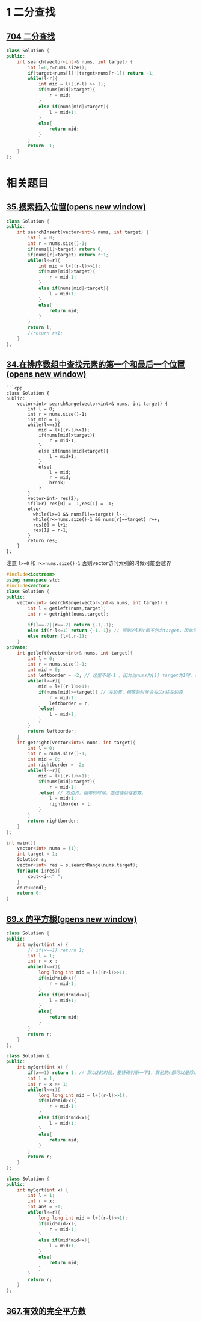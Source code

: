 # 1 二分查找

## [704 二分查找](https://leetcode.cn/problems/binary-search/description/)

```cpp
class Solution {
public:
    int search(vector<int>& nums, int target) {
        int l=0,r=nums.size();
        if(target<nums[l]||target>nums[r-1]) return -1;
        while(l<r){
            int mid = l+((r-l) >> 1);
            if(nums[mid]>target){
                r = mid;
            }
            else if(nums[mid]<target){
                l = mid+1;
            }
            else{
                return mid;
            }
        }
        return -1;
    }
};
```

# 相关题目

## [35.搜索插入位置(opens new window)](https://programmercarl.com/0035.%E6%90%9C%E7%B4%A2%E6%8F%92%E5%85%A5%E4%BD%8D%E7%BD%AE.html)

```cpp
class Solution {
public:
    int searchInsert(vector<int>& nums, int target) {
        int l = 0;
        int r = nums.size()-1;
        if(nums[l]>target) return 0;
        if(nums[r]<target) return r+1;
        while(l<=r){
            int mid = l+((r-l)>>1);
            if(nums[mid]>target){
                r = mid-1;
            }
            else if(nums[mid]<target){
                l = mid+1;
            }
            else{
                return mid;
            }
        }
        return l;
        //return r+1;
    }
};
```


## [34.在排序数组中查找元素的第一个和最后一个位置(opens new window)](https://programmercarl.com/0034.%E5%9C%A8%E6%8E%92%E5%BA%8F%E6%95%B0%E7%BB%84%E4%B8%AD%E6%9F%A5%E6%89%BE%E5%85%83%E7%B4%A0%E7%9A%84%E7%AC%AC%E4%B8%80%E4%B8%AA%E5%92%8C%E6%9C%80%E5%90%8E%E4%B8%80%E4%B8%AA%E4%BD%8D%E7%BD%AE.html)

```
```cpp
class Solution {
public:
    vector<int> searchRange(vector<int>& nums, int target) {
        int l = 0;
        int r = nums.size()-1;
        int mid = 0;
        while(l<=r){
            mid = l+((r-l)>>1);
            if(nums[mid]>target){
                r = mid-1;
            }
            else if(nums[mid]<target){
                l = mid+1;
            }
            else{
                l = mid;
                r = mid;
                break;
            }
        }
        vector<int> res(2);
        if(l>r) res[0] = -1,res[1] = -1;
        else{
          while(l>=0 && nums[l]==target) l--;
          while(r<=nums.size()-1 && nums[r]==target) r++;
          res[0] = l+1;
          res[1] = r-1;
        }
        return res;
    }
};
```

注意 `l>=0` 和 `r<=nums.size()-1` 否则vector访问索引的时候可能会越界

```cpp
#include<iostream>
using namespace std;
#include<vector>
class Solution {
public:
    vector<int> searchRange(vector<int>& nums, int target) {
        int l = getleft(nums,target);
        int r = getright(nums,target);
  
        if(l==-2||r==-2) return {-1,-1};
        else if(r-l<=1) return {-1,-1}; // 得到的l和r都不包含target，因此至少相差2
        else return {l+1,r-1};
    }
private:
    int getleft(vector<int>& nums, int target){
        int l = 0;
        int r = nums.size()-1;
        int mid = 0;
        int leftborder = -2; // 这里不是-1 ，因为当nums为[1] target为1时，l为-1
        while(l<=r){
            mid = l+((r-l)>>1);
            if(nums[mid]>=target){ // 左边界，相等的时候令右边r往左边靠
                r = mid-1;
                leftborder = r;
            }else{
                l = mid+1;
            }
        }
        return leftborder;
    }
    int getright(vector<int>& nums, int target){
        int l = 0;
        int r = nums.size()-1;
        int mid = 0;
        int rightborder = -2;
        while(l<=r){
            mid = l+((r-l)>>1);
            if(nums[mid]>target){
                r = mid-1; 
            }else{ // 右边界，相等的时候，左边使劲往右靠。
                l = mid+1;
                rightborder = l;
            }
        }
        return rightborder;
    }
};

int main(){
    vector<int> nums = {1};
    int target = 1;
    Solution s;
    vector<int> res = s.searchRange(nums,target);
    for(auto i:res){
        cout<<i<<" ";
    }
    cout<<endl;
    return 0;
}
```

## [69.x 的平方根(opens new window)](https://leetcode.cn/problems/sqrtx/)

```cpp
class Solution {
public:
    int mySqrt(int x) {
        // if(x==1) return 1;
        int l = 1;
        int r = x ;
        while(l<=r){
            long long int mid = l+((r-l)>>1);
            if(mid*mid>x){
                r = mid-1;
            }
            else if(mid*mid<x){
                l = mid+1;
            }
            else{
                return mid;
            }
        }
        return r;
    }
};
```

```cpp
class Solution {
public:
    int mySqrt(int x) {
        if(x==1) return 1; // 除以2的时候，要特殊判断一下1，其他的r都可以是除以2；
        int l = 1;
        int r = x >> 1;
        while(l<=r){
            long long int mid = l+((r-l)>>1);
            if(mid*mid>x){
                r = mid-1;
            }
            else if(mid*mid<x){
                l = mid+1;
            }
            else{
                return mid;
            }
        }
        return r;
    }
};
```

```cpp
class Solution {
public:
    int mySqrt(int x) {
        int l = 1;
        int r = x;
        int ans = -1;
        while(l<=r){
            long long int mid = l+((r-l)>>1);
            if(mid*mid>x){
                r = mid-1;
            }
            else if(mid*mid<x){
                l = mid+1;
            }
            else{
                return mid;
            }
        }
        return r;
    }
};
```
## [367.有效的完全平方数](https://leetcode.cn/problems/valid-perfect-square/)

